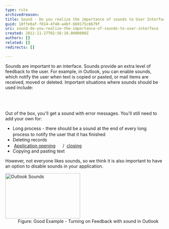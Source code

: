 ```yaml
---
type: rule
archivedreason: 
title: Sound - Do you realize the importance of sounds to User Interface?
guid: 18ffe0af-f814-4f40-a4bf-669175c6679f
uri: sound-do-you-realize-the-importance-of-sounds-to-user-interface
created: 2012-11-27T02:56:10.0000000Z
authors: []
related: []
redirects: []

---
```



<p>Sounds are important to an interface. Sounds provide an extra level of feedback to the user. For example, in Outlook, you can enable sounds, which notify the user when text is copied or pasted, or mail items are received, moved or deleted. Important situations where sounds should be used include&#58;</p>
<br><excerpt class='endintro'></excerpt><br>
​<div>Out of the box, you'll get a sound with error messages. You'll still need to add your own for&#58;</div>
<ul><li>Long process - there should be a sound at the end of every long process to notify the user that it has finished <a href="http&#58;//www.ssw.com.au/ssw/Standards/Rules/Sounds/sswLongProcessFinished01_ChatWhsp.wav"><img border="0" src="http&#58;//www.ssw.com.au/ssw/Standards/Rules/Images/Sound.gif" width="15" height="16" alt="" /></a></li>
<li>Deleting records</li>
<li><img title="Audio File" src="http&#58;//www.ssw.com.au/ssw/Images/iconAudio.png" alt="" /> <a href="http&#58;//www.ssw.com.au/ssw/Standards/Rules/Sounds/SSWApplicationOpened_dooropen.wav">Application opening</a> <a href="http&#58;//www.ssw.com.au/ssw/Standards/Rules/Sounds/SSWApplicationOpened_dooropen.wav"><img border="0" src="http&#58;//www.ssw.com.au/ssw/Standards/Rules/Images/Sound.gif" width="15" height="16" alt="" /></a> / <img title="Audio File" src="http&#58;//www.ssw.com.au/ssw/Images/iconAudio.png" alt="" /> <a href="http&#58;//www.ssw.com.au/ssw/Standards/Rules/Sounds/SSWApplicationClosed_doorslam.wav">closing</a> <a href="http&#58;//www.ssw.com.au/ssw/Standards/Rules/Sounds/SSWApplicationClosed_doorslam.wav"><img border="0" src="http&#58;//www.ssw.com.au/ssw/Standards/Rules/Images/Sound.gif" width="15" height="16" alt="" /></a></li>
<li>Copying and pasting text</li></ul>
<div>However, not everyone likes sounds, so we think it is also important to have an option to disable sounds in your application.</div>
<dl class="goodImage"><dt><img border="0" alt="Outlook Sounds" src="http&#58;//www.ssw.com.au/ssw/Standards/Rules/Images/OutlookSounds.gif" width="238" height="144" /></dt>
<dd>Figure&#58; Good Example - Turning on Feedback with sound in Outlook</dd></dl>



